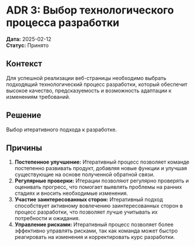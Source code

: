 # ADR 3: Выбор технологического процесса разработки

**Дата:** 2025-02-12  
**Статус:** Принято  

## Контекст

Для успешной реализации веб-страницы необходимо выбрать подходящий технологический процесс разработки, который обеспечит высокое качество, предсказуемость и возможность адаптации к изменениям требований.

## Решение

Выбор итеративного подхода к разработке.

## Причины

1. **Постепенное улучшение:** Итеративный процесс позволяет команде постепенно развивать продукт, добавляя новые функции и улучшая существующие на основе полученной обратной связи.
2. **Регулярные проверки:** Итерации позволяют регулярно проверять и оценивать прогресс, что помогает выявлять проблемы на ранних стадиях и вносить необходимые изменения.
3. **Участие заинтересованных сторон:** Итеративный подход способствует активному вовлечению заинтересованных сторон в процесс разработки, что позволяет лучше учитывать их потребности и ожидания.
4. **Управление рисками:** Итеративный процесс позволяет более эффективно управлять рисками, так как команда может быстро реагировать на изменения и корректировать курс разработки.
